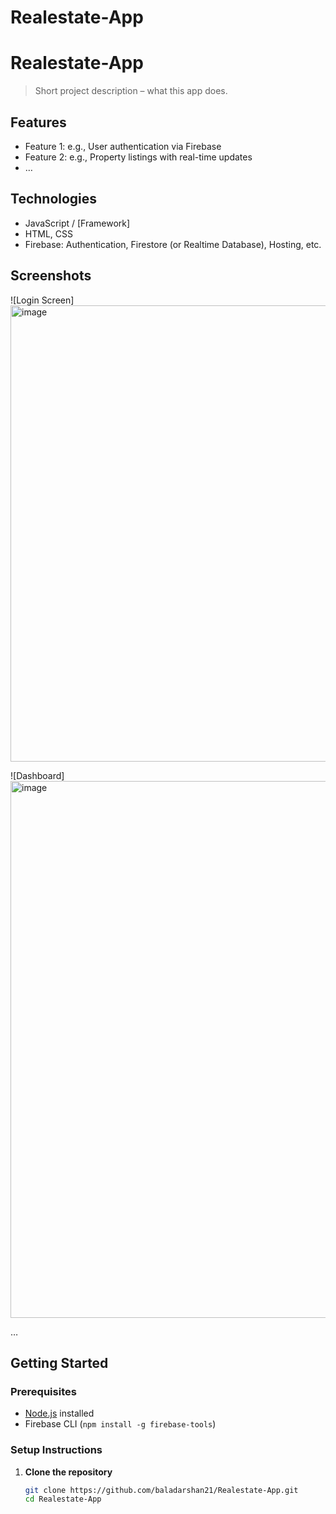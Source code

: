 # Realestate-App
# Realestate-App

> Short project description – what this app does.

## Features
- Feature 1: e.g., User authentication via Firebase
- Feature 2: e.g., Property listings with real-time updates
- …

## Technologies
- JavaScript / [Framework]
- HTML, CSS
- Firebase: Authentication, Firestore (or Realtime Database), Hosting, etc.

## Screenshots

![Login Screen]<img width="1875" height="730" alt="image" src="https://github.com/user-attachments/assets/b32afc3b-69ac-44fb-baaa-c71de78e4acd" />

![Dashboard]<img width="1892" height="859" alt="image" src="https://github.com/user-attachments/assets/3e07d590-491c-48fd-b023-da5f34ef4814" />

…

## Getting Started

### Prerequisites
- [Node.js](https://nodejs.org/) installed
- Firebase CLI (`npm install -g firebase-tools`)

### Setup Instructions

1. **Clone the repository**
   ```bash
   git clone https://github.com/baladarshan21/Realestate-App.git
   cd Realestate-App
   
